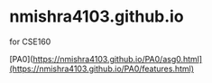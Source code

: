 # nmishra4103.github.io
for CSE160

[PA0](https://nmishra4103.github.io/PA0/asg0.html](https://nmishra4103.github.io/PA0/features.html)

